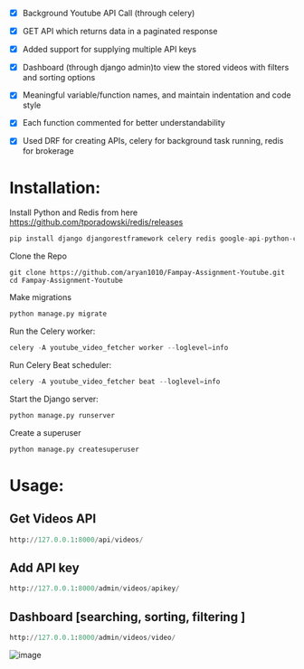 - [x] Background Youtube API Call (through celery)
- [x] GET API which returns  data in a paginated response
- [x] Added support for supplying multiple API keys
- [x] Dashboard (through django admin)to view the stored videos with filters and sorting options
- [x] Meaningful variable/function names, and maintain indentation and code style
- [x] Each function commented for better understandability
- [x] Used DRF for creating APIs, celery for background task running, redis for brokerage


# Installation:

Install Python and Redis from here https://github.com/tporadowski/redis/releases 

```python
pip install django djangorestframework celery redis google-api-python-client django-celery-beat
```

Clone the Repo
```
git clone https://github.com/aryan1010/Fampay-Assignment-Youtube.git
cd Fampay-Assignment-Youtube
```

Make migrations
```python
python manage.py migrate
```

Run the Celery worker:
```python
celery -A youtube_video_fetcher worker --loglevel=info 
```

Run  Celery Beat scheduler:
```python
celery -A youtube_video_fetcher beat --loglevel=info 
```

Start the Django  server:
```python
python manage.py runserver
```

Create a superuser
```python
python manage.py createsuperuser
```
# Usage:
## Get Videos API
```python
http://127.0.0.1:8000/api/videos/
```
## Add API key 
```python
http://127.0.0.1:8000/admin/videos/apikey/
```
## Dashboard [searching, sorting, filtering ]
```python
http://127.0.0.1:8000/admin/videos/video/
```

![image](https://github.com/aryan1010/Fampay-Assignment-Youtube/assets/65810122/ed5c14f0-db45-4e66-94c7-04b9fcc0f09c)
